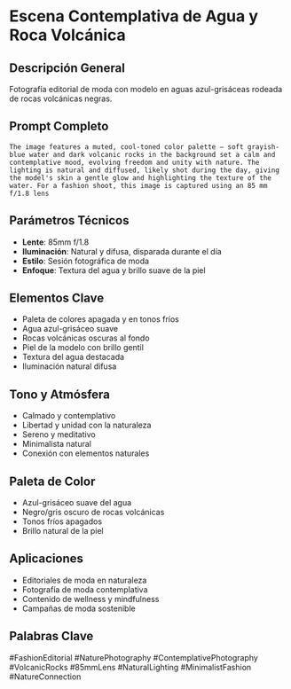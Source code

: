 # Escena Contemplativa de Agua y Roca Volcánica

## Descripción General
Fotografía editorial de moda con modelo en aguas azul-grisáceas rodeada de rocas volcánicas negras.

## Prompt Completo
```
The image features a muted, cool-toned color palette — soft grayish-blue water and dark volcanic rocks in the background set a calm and contemplative mood, evolving freedom and unity with nature. The lighting is natural and diffused, likely shot during the day, giving the model's skin a gentle glow and highlighting the texture of the water. For a fashion shoot, this image is captured using an 85 mm f/1.8 lens
```

## Parámetros Técnicos
- **Lente**: 85mm f/1.8
- **Iluminación**: Natural y difusa, disparada durante el día
- **Estilo**: Sesión fotográfica de moda
- **Enfoque**: Textura del agua y brillo suave de la piel

## Elementos Clave
- Paleta de colores apagada y en tonos fríos
- Agua azul-grisáceo suave
- Rocas volcánicas oscuras al fondo
- Piel de la modelo con brillo gentil
- Textura del agua destacada
- Iluminación natural difusa

## Tono y Atmósfera
- Calmado y contemplativo
- Libertad y unidad con la naturaleza
- Sereno y meditativo
- Minimalista natural
- Conexión con elementos naturales

## Paleta de Color
- Azul-grisáceo suave del agua
- Negro/gris oscuro de rocas volcánicas
- Tonos fríos apagados
- Brillo natural de la piel

## Aplicaciones
- Editoriales de moda en naturaleza
- Fotografía de moda contemplativa
- Contenido de wellness y mindfulness
- Campañas de moda sostenible

## Palabras Clave
#FashionEditorial #NaturePhotography #ContemplativePhotography #VolcanicRocks #85mmLens #NaturalLighting #MinimalistFashion #NatureConnection
